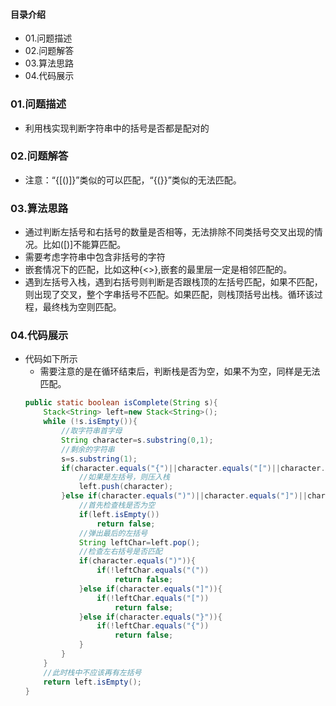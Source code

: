 #### 目录介绍
- 01.问题描述
- 02.问题解答
- 03.算法思路
- 04.代码展示


### 01.问题描述
- 利用栈实现判断字符串中的括号是否都是配对的


### 02.问题解答
- 注意：“{[()]}”类似的可以匹配，“{(}}”类似的无法匹配。

### 03.算法思路
- 通过判断左括号和右括号的数量是否相等，无法排除不同类括号交叉出现的情况。比如([)]不能算匹配。
- 需要考虑字符串中包含非括号的字符
- 嵌套情况下的匹配，比如这种{<>},嵌套的最里层一定是相邻匹配的。
- 遇到左括号入栈，遇到右括号则判断是否跟栈顶的左括号匹配，如果不匹配，则出现了交叉，整个字串括号不匹配。如果匹配，则栈顶括号出栈。循环该过程，最终栈为空则匹配。

### 04.代码展示
- 代码如下所示
    - 需要注意的是在循环结束后，判断栈是否为空，如果不为空，同样是无法匹配。
    ```java
    public static boolean isComplete(String s){
        Stack<String> left=new Stack<String>();
        while (!s.isEmpty()){
            //取字符串首字母
            String character=s.substring(0,1);
            //剩余的字符串
            s=s.substring(1);
            if(character.equals("{")||character.equals("[")||character.equals("(")){
                //如果是左括号，则压入栈
                left.push(character);
            }else if(character.equals(")")||character.equals("]")||character.equals("}")){
                //首先检查栈是否为空
                if(left.isEmpty())
                    return false;
                //弹出最后的左括号
                String leftChar=left.pop();
                //检查左右括号是否匹配
                if(character.equals(")")){
                    if(!leftChar.equals("("))
                        return false;
                }else if(character.equals("]")){
                    if(!leftChar.equals("["))
                        return false;
                }else if(character.equals("}")){
                    if(!leftChar.equals("{"))
                        return false;
                }
            }
        }
        //此时栈中不应该再有左括号
        return left.isEmpty();
    }
    ```







